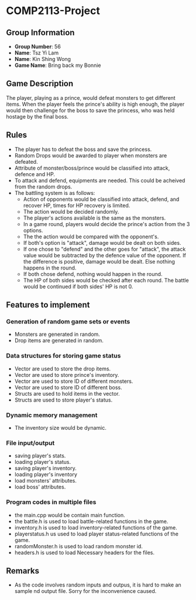 # COMP2113-Project

## Group Information
- **Group Number**: 56
- **Name**: Tsz Yi Lam 
- **Name**: Kin Shing Wong 
- **Game Name**: Bring back my Bonnie

## Game Description
The player, playing as a prince, would defeat monsters to get different items. When the player feels the prince's ability is high enough, the player would then challenge for the boss to save the princess, who was held hostage by the final boss.

## Rules
- The player has to defeat the boss and save the princess.
- Random Drops would be awarded to player when monsters are defeated.
- Attribute of monster/boss/prince would be classified into attack, defence and HP.
- To attack and defend, equipments are needed. This could be acheived from the random drops.
- The battling system is as follows:
  - Action of opponents would be classified into attack, defend, and recover HP, times for HP recovery is limited.
  - The action would be decided randomly.
  - The player's actions available is the same as the monsters.
  - In a game round, players would decide the prince's action from the 3 options.
  - The the action would be compared with the opponent's.
  - If both's option is "attack", damage would be dealt on both sides.
  - If one chose to "defend" and the other goes for "attack", the attack value would be subtracted by the defence value of the opponent. If the difference is positive, damage would be dealt. Else nothing happens in the round.
  - If both chose defend, nothing would happen in the round.
  - The HP of both sides would be checked after each round. The battle would be continued if both sides' HP is not 0.

## Features to implement
### Generation of random game sets or events
- Monsters are generated in random.
- Drop items are generated in random.

### Data structures for storing game status
- Vector are used to store the drop items.
- Vector are used to store prince's inventory.
- Vector are used to store ID of different monsters.
- Vector are used to store ID of different boss.
- Structs are used to hold items in the vector.
- Structs are used to store player's status.

### Dynamic memory management
- The inventory size would be dynamic.

### File input/output
- saving player's stats.
- loading player's status.
- saving player's inventory.
- loading player's inventory
- load monsters' attributes.
- load boss' attributes.

### Program codes in multiple files
- the main.cpp would be contain main function.
- the battle.h is used to load battle-related functions in the game.
- inventory.h is used to load inventory-related functions of the game.
- playerstatus.h us used to load player status-related functions of the game.
- randomMonster.h is used to load random monster id.
- headers.h is used to load Necessary headers for the files.

## Remarks
- As the code involves random inputs and outpus, it is hard to make an sample nd output file. Sorry for the inconvenience caused.
